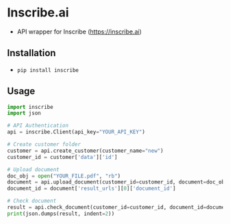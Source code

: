 Inscribe.ai
===========

- API wrapper for Inscribe (https://inscribe.ai)

Installation
------------

- `pip install inscribe`

Usage
-----

```python
import inscribe
import json

# API Authentication
api = inscribe.Client(api_key="YOUR_API_KEY")

# Create customer folder
customer = api.create_customer(customer_name="new")
customer_id = customer['data']['id']

# Upload document
doc_obj = open("YOUR_FILE.pdf", "rb")
document = api.upload_document(customer_id=customer_id, document=doc_obj)
document_id = document['result_urls'][0]['document_id']

# Check document
result = api.check_document(customer_id=customer_id, document_id=document_id)
print(json.dumps(result, indent=2))
```
